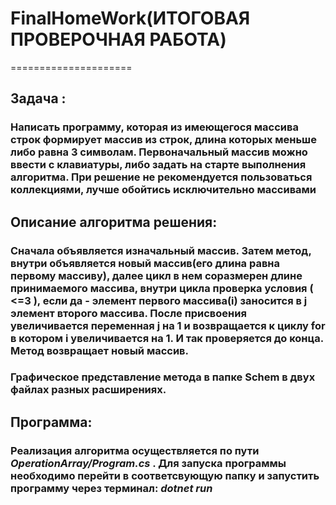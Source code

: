 # FinalHomeWork(ИТОГОВАЯ ПРОВЕРОЧНАЯ РАБОТА)
=====================

## Задача : 

### Написать программу, которая из имеющегося массива строк формирует массив из строк, длина которых меньше либо равна 3 символам. Первоначальный массив можно ввести с клавиатуры, либо задать на старте выполнения алгоритма. При решение не рекомендуется пользоваться коллекциями, лучше обойтись исключительно массивами

## Описание алгоритма решения:

### Сначала объявляется изначальный массив. Затем метод, внутри объявляется новый массив(его длина равна первому массиву), далее цикл в нем соразмерен длине принимаемого массива, внутри цикла проверка условия ( <=3 ), если да - элемент первого массива(i) заносится в j элемент второго массива. После присвоения увеличивается переменная j на 1 и возвращается к циклу for в котором i увеличивается на 1. И так проверяется до конца. Метод возвращает новый массив.

### Графическое представление метода в папке Schem в двух файлах разных расширениях.

## Программа:

### Реализация алгоритма осуществляется по пути *OperationArray/Program.cs* . Для запуска программы необходимо перейти в соответсвующую папку и запустить программу через терминал: *dotnet run*
